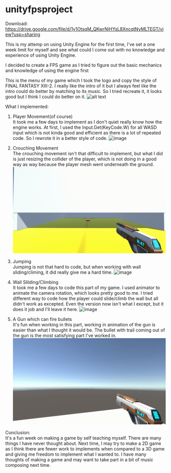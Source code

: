 # unityfpsproject

Download: https://drive.google.com/file/d/1y1OtsqM_QKwrNiHYsL8XncqtNyMLTEGT/view?usp=sharing

This is my attemp on using Unity Engine for the first time, I've set a one week limit for myself and see what could I come out with no knowledge and experience of using Unity Engine.

I decided to create a FPS game as I tried to figure out 
the basic mechanics and knowledge of using the engine first

This is the menu of my game which I took the logo and copy the style of FINAL FANTASY XIII-2.
I really like the intro of it but I always feel like the intro could do better by matching to its music.
So I tried recreate it, it looks good but I think I could do better on it.
![alt text](https://i.imgur.com/HBw3a93.png)

What I implemented:

1. Player Movement(of course)  
It took me a few days to implement as I don't quiet really know how the engine works.
At first, I used the Input.Get(KeyCode.W) for all WASD input which is not kinda good and efficient as there
is a lot of repeated code. So I rewrote it in a better style of code.
![image](https://github.com/stevenwhatever123/unityfpsproject/blob/master/1.gif)

2. Crouching Movement  
The crouching movement isn't that difficult to implement, but what I did is just resizing the collider of the player,
which is not doing in a good way as way because the player mesh went underneath the ground.
![image](https://github.com/stevenwhatever123/unityfpsproject/blob/master/2.gif)

3. Jumping  
Jumping is not that hard to code, but when working with wall sliding/climing, it did really give me a hard time.
![image](https://github.com/stevenwhatever123/unityfpsproject/blob/master/3.gif)

4. Wall Slilding/Climbing  
It took me a few days to code this part of my game.
I used animator to animate the camera rotation, which looks pretty good to me.
I tried different way to code how the player could slide/climb the wall but all didn't work as excepted.
Even the version now isn't what I except, but it does it job and I'll leave it here.
![image](https://github.com/stevenwhatever123/unityfpsproject/blob/master/4.gif)

5. A Gun which can fire bullets  
It's fun when working in this part, working in animation of the gun is easier than what I thought it would be.
The bullet with trail coming out of the gun is the most satisfying part I've worked in.
![image](https://github.com/stevenwhatever123/unityfpsproject/blob/master/5.gif)

Conclusion:  
It's a fun week on making a game by self teaching myself. There are many things I have never thought about. Next time, I may try to make a 2D game as I think there are fewer work to implements when compared to a 3D game and giving me freedom to implement what I wanted to.
I have many thoughts of making a game and may want to take part in a bit of music composing next time.
